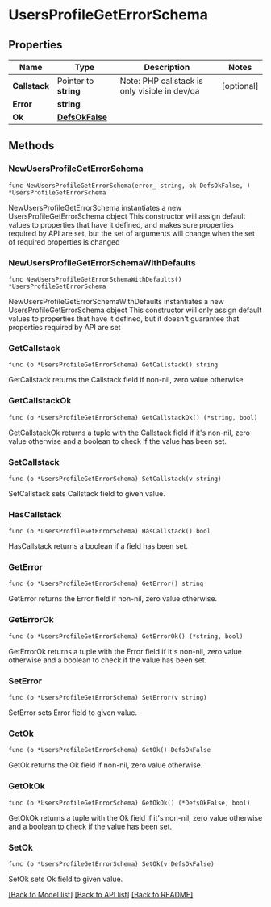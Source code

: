 # UsersProfileGetErrorSchema

## Properties

Name | Type | Description | Notes
------------ | ------------- | ------------- | -------------
**Callstack** | Pointer to **string** | Note: PHP callstack is only visible in dev/qa | [optional] 
**Error** | **string** |  | 
**Ok** | [**DefsOkFalse**](DefsOkFalse.md) |  | 

## Methods

### NewUsersProfileGetErrorSchema

`func NewUsersProfileGetErrorSchema(error_ string, ok DefsOkFalse, ) *UsersProfileGetErrorSchema`

NewUsersProfileGetErrorSchema instantiates a new UsersProfileGetErrorSchema object
This constructor will assign default values to properties that have it defined,
and makes sure properties required by API are set, but the set of arguments
will change when the set of required properties is changed

### NewUsersProfileGetErrorSchemaWithDefaults

`func NewUsersProfileGetErrorSchemaWithDefaults() *UsersProfileGetErrorSchema`

NewUsersProfileGetErrorSchemaWithDefaults instantiates a new UsersProfileGetErrorSchema object
This constructor will only assign default values to properties that have it defined,
but it doesn't guarantee that properties required by API are set

### GetCallstack

`func (o *UsersProfileGetErrorSchema) GetCallstack() string`

GetCallstack returns the Callstack field if non-nil, zero value otherwise.

### GetCallstackOk

`func (o *UsersProfileGetErrorSchema) GetCallstackOk() (*string, bool)`

GetCallstackOk returns a tuple with the Callstack field if it's non-nil, zero value otherwise
and a boolean to check if the value has been set.

### SetCallstack

`func (o *UsersProfileGetErrorSchema) SetCallstack(v string)`

SetCallstack sets Callstack field to given value.

### HasCallstack

`func (o *UsersProfileGetErrorSchema) HasCallstack() bool`

HasCallstack returns a boolean if a field has been set.

### GetError

`func (o *UsersProfileGetErrorSchema) GetError() string`

GetError returns the Error field if non-nil, zero value otherwise.

### GetErrorOk

`func (o *UsersProfileGetErrorSchema) GetErrorOk() (*string, bool)`

GetErrorOk returns a tuple with the Error field if it's non-nil, zero value otherwise
and a boolean to check if the value has been set.

### SetError

`func (o *UsersProfileGetErrorSchema) SetError(v string)`

SetError sets Error field to given value.


### GetOk

`func (o *UsersProfileGetErrorSchema) GetOk() DefsOkFalse`

GetOk returns the Ok field if non-nil, zero value otherwise.

### GetOkOk

`func (o *UsersProfileGetErrorSchema) GetOkOk() (*DefsOkFalse, bool)`

GetOkOk returns a tuple with the Ok field if it's non-nil, zero value otherwise
and a boolean to check if the value has been set.

### SetOk

`func (o *UsersProfileGetErrorSchema) SetOk(v DefsOkFalse)`

SetOk sets Ok field to given value.



[[Back to Model list]](../README.md#documentation-for-models) [[Back to API list]](../README.md#documentation-for-api-endpoints) [[Back to README]](../README.md)


